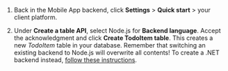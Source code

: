 
1. Back in the Mobile App backend, click **Settings** > **Quick start** > your client platform. 

2. Under **Create a table API**, select Node.js for **Backend language**. Accept the acknowledgment and click **Create TodoItem table**. This creates a new *TodoItem* table in your database. Remember that switching an existing backend to Node.js will overwrite all contents! To create a .NET backend instead, [follow these instructions](app-service-mobile-dotnet-backend-how-to-use-server-sdk.md#create-app).
